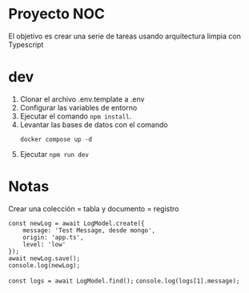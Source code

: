 # Proyecto NOC

El objetivo es crear una serie de tareas usando arquitectura limpia con Typescript

# dev
1. Clonar el archivo .env.template a .env
2. Configurar las variables de entorno
3. Ejecutar el comando ```npm install```.
4. Levantar las bases de datos con el comando
    ```
    docker compose up -d
    ```
5. Ejecutar ```npm run dev```



# Notas
Crear una colección = tabla y documento = registro
```
const newLog = await LogModel.create({
    message: 'Test Message, desde mongo',
    origin: 'app.ts',
    level: 'low'
});
await newLog.save();
console.log(newLog);
```
``const logs = await LogModel.find();``
``console.log(logs[1].message);``